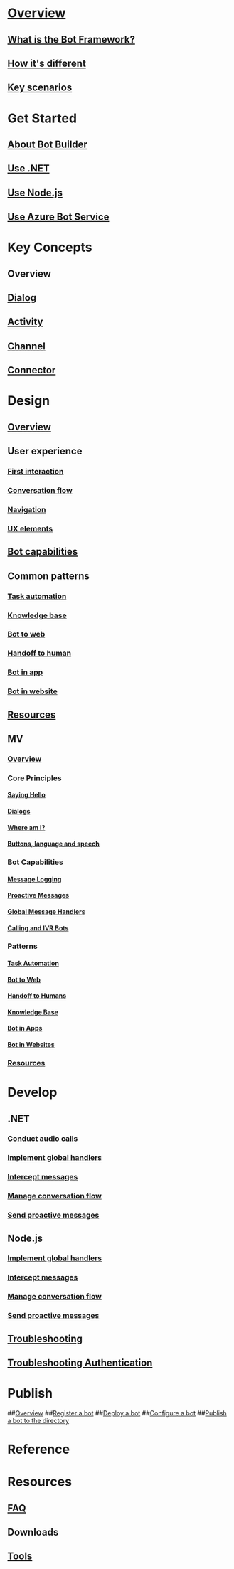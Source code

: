 # [Overview](index.md)
## [What is the Bot Framework?](bot-framework-what-is-bot-framework.md)
## [How it's different](bot-framework-benefits.md)
## [Key scenarios](bot-framework-scenarios.md)
# Get Started
## [About Bot Builder](bot-framework-botbuilder-overview.md)
## [Use .NET](bot-framework-dotnet-getstarted.md)
## [Use Node.js](bot-framework-nodejs-getstarted.md)
## [Use Azure Bot Service](bot-framework-azure-getstarted.md)
# Key Concepts
## Overview
## [Dialog](bot-framework-dialog-concept.md)
## [Activity](bot-framework-activity-concept.md)
## [Channel](bot-framework-channel-concept.md)
## [Connector](bot-framework-connector-concept.md)
# Design
## [Overview](bot-framework-design-overview.md)
## User experience
### [First interaction](bot-framework-design-core-greeting.md)
### [Conversation flow](bot-framework-design-core-dialogs.md)
### [Navigation](bot-framework-design-core-navigation.md)
### [UX elements](bot-framework-design-core-ux-elements.md)
## [Bot capabilities](bot-framework-design-capabilities.md)
## Common patterns
### [Task automation](bot-framework-design-patterns-task.md)
### [Knowledge base](bot-framework-design-patterns-knowledge-base.md)
### [Bot to web](bot-framework-design-patterns-bot-to-web.md)
### [Handoff to human](bot-framework-design-patterns-human-handoff.md)
### [Bot in app](bot-framework-design-patterns-bot-in-app.md)
### [Bot in website](bot-framework-design-patterns-bot-in-website.md)
## [Resources](bot-framework-design-resources.md)
## MV
### [Overview](designing-bots/index.md)
### Core Principles
#### [Saying Hello](designing-bots/core/greeting.md)
#### [Dialogs](designing-bots/core/dialogs.md)
#### [Where am I?](designing-bots/core/navigation.md)
#### [Buttons, language and speech](designing-bots/core/ux-elements.md)
### Bot Capabilities
#### [Message Logging](designing-bots/capabilities/message-log.md)
#### [Proactive Messages](designing-bots/capabilities/proactive.md)
#### [Global Message Handlers](designing-bots/capabilities/global-handler.md)
#### [Calling and IVR Bots](designing-bots/capabilities/calling-bot.md)
### Patterns
#### [Task Automation](designing-bots/patterns/task.md)
#### [Bot to Web](designing-bots/patterns/bot-to-web.md)
#### [Handoff to Humans](designing-bots/patterns/human-handoff.md)
#### [Knowledge Base](designing-bots/patterns/kb.md)
#### [Bot in Apps](designing-bots/patterns/bot-in-apps.md)
#### [Bot in Websites](designing-bots/patterns/bot-in-websites.md)
### [Resources](designing-bots/resources/index.md)
# Develop
## .NET
### [Conduct audio calls](bot-framework-dotnet-howto-audio-calls.md)
### [Implement global handlers](bot-framework-dotnet-howto-global-handlers.md)
### [Intercept messages](bot-framework-dotnet-howto-middleware.md)
### [Manage conversation flow](bot-framework-dotnet-howto-manage-conversation-flow.md)
### [Send proactive messages](bot-framework-dotnet-howto-proactive-messages.md)
## Node.js
### [Implement global handlers](bot-framework-nodejs-howto-global-handlers.md)
### [Intercept messages](bot-framework-nodejs-howto-middleware.md)
### [Manage conversation flow](bot-framework-nodejs-howto-manage-conversation-flow.md)
### [Send proactive messages](bot-framework-nodejs-howto-proactive-messages.md)
## [Troubleshooting](bot-framework-troubleshooting-guide.md)
## [Troubleshooting Authentication](bot-framework-troubleshooting-auth.md)






# Publish
##[Overview](bot-framework-publish-overview.md)
##[Register a bot](bot-framework-publish-register.md)
##[Deploy a bot](bot-framework-publish-deploy.md)
##[Configure a bot](bot-framework-publish-configure.md)
##[Publish a bot to the directory](bot-framework-publish-add-to-directory.md)
# Reference
# Resources
## [FAQ](bot-framework-faq.md)
## Downloads
## [Tools](bot-framework-tools.md)
